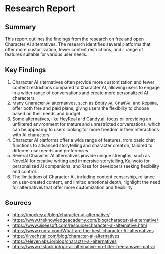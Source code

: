 # Research Report

## Summary

This report outlines the findings from the research on free and open Character AI alternatives. The research identifies several platforms that offer more customization, fewer content restrictions, and a range of features suitable for various user needs.

## Key Findings

1. Character AI alternatives often provide more customization and fewer content restrictions compared to Character AI, allowing users to engage in a wider range of conversations and create more personalized AI characters.
2. Many Character AI alternatives, such as Botify AI, ChatFAI, and Replika, offer both free and paid plans, giving users the flexibility to choose based on their needs and budget.
3. Some alternatives, like HeyReal and Candy.ai, focus on providing an unfiltered environment for mature and unrestricted conversations, which can be appealing to users looking for more freedom in their interactions with AI characters.
4. Character AI platforms offer a wide range of features, from basic chat functions to advanced storytelling and character creation, tailored to different user needs and preferences.
5. Several Character AI alternatives provide unique strengths, such as NovelAI for creative writing and immersive storytelling, Kajiwoto for personalized AI companions, and Rasa for developers seeking flexibility and control.
6. The limitations of Character AI, including content censorship, reliance on user-created content, and limited emotional depth, highlight the need for alternatives that offer more customization and flexibility.

## Sources

- https://mockey.ai/blog/character-ai-alternative/
- https://www.theknowledgeacademy.com/blog/character-ai-alternative/
- https://www.aiseesoft.com/resource/character-ai-alternative.html
- https://www.quora.com/What-are-the-best-character-AI-alternatives
- https://livechatai.com/blog/character-ai-alternatives
- https://elevenlabs.io/blog/character-ai-alternatives
- https://www.restack.io/p/c-ai-alternative-no-filter-free-answer-cat-ai